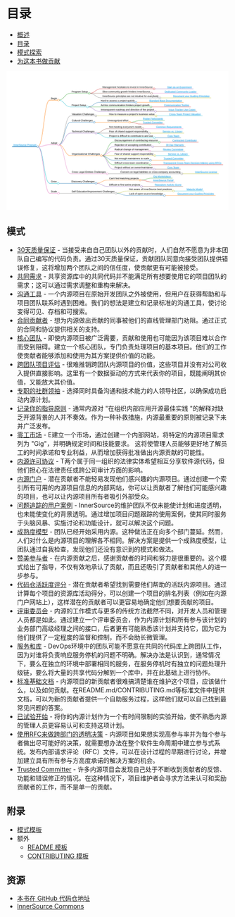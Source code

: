 # 目录

<!--
Do not edit toc.md directly!!!
Instead edit toc_template.md
-->

<!--
  NOTE:
  Paths in here are relative to this file, and not relative to the root specified in .gitbook.yaml.
-->

* [概述](./introduction.md)
* [目录](./toc.md)
* [模式探索](./explore-patterns.md)
* [为这本书做贡献](./contribute.md)

![内源模式脑图](../../pattern-categorization/innersource-program-mind-map.png)

## 模式 <a id="p"></a>

* [30天质量保证](../../translation/cn/30-day-warranty.md) - 当接受来自自己团队以外的贡献时，人们自然不愿意为非本团队自己编写的代码负责。通过30天质量保证，贡献团队同意向接受团队提供错误修复，这将增加两个团队之间的信任度，使贡献更有可能被接受。
* [共同需求](../../translation/cn/common-requirements.md) - 共享资源库中的共同代码并不能满足所有想要使用它的项目团队的需求；这可以通过需求调整和重构来解决。
* [沟通工具](../../translation/cn/communication-tooling.md) - 一个内源项目在原始开发团队之外被使用，但用户在获得帮助和与项目团队联系时遇到困难。我们的想法是建立和记录标准的沟通工具，使讨论变得可见、存档和可搜索。
* [合同贡献者](../../translation/cn/contracted-contributor.md) - 想为内源做出贡献的同事被他们的直线管理部门劝阻。通过正式的合同和协议提供相关的支持。
* [核心团队](../../translation/cn/core-team.md) - 即使内源项目被广泛需要，贡献和使用也可能因为该项目难以合作而受到阻碍。建立一个核心团队，专门负责处理项目的基本项目。他们的工作使贡献者能够添加和使用为其方案提供价值的功能。
* [跨团队项目评估](../../translation/cn/crossteam-project-valuation.md) - 很难推销跨团队内源项目的价值，这些项目并没有对公司收入提供直接影响。这里有一个数据驱动的方式来代表你的项目，既能阐明其价值，又能放大其价值。
* [专职的社群领袖](../../translation/cn/dedicated-community-leader.md) - 选择同时具备沟通和技术能力的人领导社区，以确保成功启动内源计划。
* [记录你的指导原则](../../translation/cn/document-your-guiding-principles.md) - 通常内源对 "在组织内部应用开源最佳实践 "的解释对缺乏开源背景的人并不奏效。作为一种补救措施，内源最重要的原则被记录下来并广泛发布。
* [零工市场](../../translation/cn/gig-marketplace.md) - E建立一个市场，通过创建一个内部网站，将特定的内源项目需求列为 "Gig"，并明确规定时间和技能要求。 这将使管理人员能够更好地了解员工的时间承诺和专业利益，从而增加获得批准做出内源贡献的可能性。
* [内源许可协议](../../translation/cn/innersource-license.md) - T两个属于同一组织的法律实体希望相互分享软件源代码，但他们担心在法律责任或跨公司审计方面的影响。
* [内源门户](../../translation/cn/innersource-portal.md) - 潜在贡献者不能轻易发现他们感兴趣的内源项目。通过创建一个索引所有可用的内源项目信息的内部网站，你可以让贡献者了解他们可能感兴趣的项目，也可以让内源项目所有者吸引外部受众。
* [问题追踪的用户案例](../../translation/cn/project-setup/issue-tracker.md) - InnerSource的维护团队不仅未能使计划和进度透明，也未能使变化的背景透明。通过增加项目问题跟踪的使用案例，使其同时服务于头脑风暴、实施讨论和功能设计，就可以解决这个问题。
* [成熟度模型](../../translation/cn/maturity-model.md) - 团队已经开始采用内源。这种做法正在向多个部门蔓延。然而，人们对什么是内源项目的理解各不相同。解决方案是提供一个成熟度模型，让团队通过自我检查，发现他们还没有意识到的模式和做法。
* [赞美参与者](../../translation/cn/praise-participants.md) - 在内源贡献之后，感谢贡献者的时间和努力是很重要的。这个模式给出了指导，不仅有效地承认了贡献，而且还吸引了贡献者和其他人的进一步参与。
* [代码仓活跃度评分](../../translation/cn/repository-activity-score.md) - 潜在贡献者希望找到需要他们帮助的活跃内源项目。通过计算每个项目的资源库活动得分，可以创建一个项目的排名列表（例如在内源门户网站上），这样潜在的贡献者可以更容易地确定他们想要贡献的项目。
* [评审委员会](../../translation/cn/review-committee.md) - 内源的工作模式与更多的传统方法截然不同，对开发人员和管理人员都是如此。通过建立一个评审委员会，作为内源计划和所有参与该计划的业务部门高级经理之间的接口，后者更有可能熟悉该计划并支持它，因为它为他们提供了一定程度的监督和控制，而不会助长微管理。
* [服务和库](../../translation/cn/service-vs-library.md) - DevOps环境中的团队可能不愿意在共同的代码库上跨团队工作，因为对谁将负责响应服务停机的问题不明确。解决办法是认识到，通常情况下，要么在独立的环境中部署相同的服务，在服务停机时有独立的问题处理升级链，要么将大量的共享代码分解到一个库中，并在此基础上进行协作。
* [标准基础文档](../../translation/cn/project-setup/base-documentation.md) - 内源项目的新贡献者很难搞清楚谁在维护这个项目，应该做什么，以及如何贡献。在README.md/CONTRIBUTING.md等标准文件中提供文档，可以为新的贡献者提供一个自助服务过程，这样他们就可以自己找到最常见问题的答案。
* [已试验开始](../../translation/cn/start-as-experiment.md) - 将你的内源计划作为一个有时间限制的实验开始，使不熟悉内源的管理人员更容易认可和支持这项计划。
* [使用RFC来做跨部门的透明决策](../../translation/cn/transparent-cross-team-decision-making-using-rfcs.md) - 内源项目如果想实现高参与率并为每个参与者做出尽可能好的决策，就需要想办法在整个软件生命周期中建立参与式系统。发布内部请求评论（RFC）文件，可以在设计过程的早期进行讨论，并增加建立具有所有参与方高度承诺的解决方案的机会。
* [Trusted Committer](../../translation/cn/trusted-committer.md) - 许多内源项目会发现自己处于不断收到贡献者的反馈、功能和错误修正的情况。在这种情况下，项目维护者会寻求方法来认可和奖励贡献者的工作，而不是单一的贡献。

## 附录

* [模式模板](../../meta/pattern-template.md)
* 额外
  * [README 模板](../../translation/cn/templates/README-template.md)
  * [CONTRIBUTING 模板](../../translation/cn/templates/CONTRIBUTING-template.md)

## 资源

* [本书在 GitHub 代码仓地址](https://github.com/InnerSourceCommons/InnerSourcePatterns)
* [InnerSource Commons](http://innersourcecommons.org)
